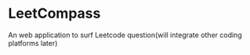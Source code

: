 # LeetCompass
An web application to surf Leetcode question(will integrate other coding platforms later)

